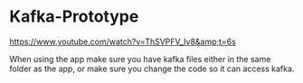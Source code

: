 # Kafka-Prototype
https://www.youtube.com/watch?v=ThSVPFV_Iv8&amp;t=6s

When using the app make sure you have kafka files either in the same folder as the app, or make sure you change the code so it can access kafka.






